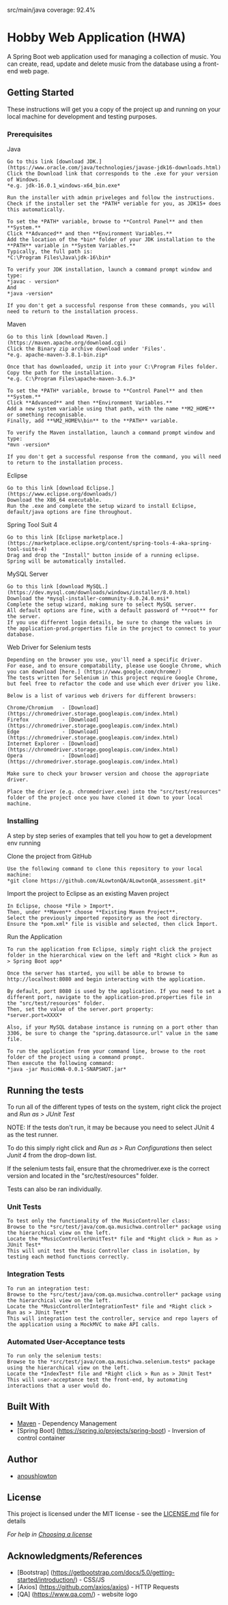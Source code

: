 src/main/java coverage: 92.4%
# Hobby Web Application (HWA)

A Spring Boot web application used for managing a collection of music. You can create, read, update and delete music from the database using a front-end web page.

## Getting Started

These instructions will get you a copy of the project up and running on your local machine for development and testing purposes.

### Prerequisites

Java 

```
Go to this link [download JDK.] (https://www.oracle.com/java/technologies/javase-jdk16-downloads.html)
Click the Download link that corresponds to the .exe for your version of Windows.
*e.g. jdk-16.0.1_windows-x64_bin.exe*

Run the installer with admin priveleges and follow the instructions.
Check if the installer set the *PATH* veriable for you, as JDK15+ does this automatically.

To set the *PATH* variable, browse to **Control Panel** and then **System.** 
Click **Advanced** and then **Environment Variables.**
Add the location of the *bin* folder of your JDK installation to the **PATH** variable in **System Variables.**
Typically, the full path is:
*C:\Program Files\Java\jdk-16\bin*

To verify your JDK installation, launch a command prompt window and type:
*javac - version*
And
*java -version*

If you don't get a successful response from these commands, you will need to return to the installation process.
```

Maven

```
Go to this link [download Maven.] (https://maven.apache.org/download.cgi)
Click the Binary zip archive download under 'Files'.
*e.g. apache-maven-3.8.1-bin.zip*

Once that has downloaded, unzip it into your C:\Program Files folder.
Copy the path for the installation.
*e.g. C:\Program Files\apache-maven-3.6.3*

To set the *PATH* variable, browse to **Control Panel** and then **System.** 
Click **Advanced** and then **Environment Variables.**
Add a new system variable using that path, with the name **M2_HOME** or something recognisable.
Finally, add **%M2_HOME%\bin** to the **PATH** variable.

To verify the Maven installation, launch a command prompt window and type:
*mvn -version*

If you don't get a successful response from the command, you will need to return to the installation process.
```

Eclipse

```
Go to this link [download Eclipse.] (https://www.eclipse.org/downloads/)
Download the X86_64 executable.
Run the .exe and complete the setup wizard to install Eclipse, default/java options are fine throughout.
```

Spring Tool Suit 4

```
Go to this link [Eclipse marketplace.] (https://marketplace.eclipse.org/content/spring-tools-4-aka-spring-tool-suite-4)
Drag and drop the "Install" button inside of a running eclipse.
Spring will be automatically installed.
```

MySQL Server

```
Go to this link [download MySQL.] (https://dev.mysql.com/downloads/windows/installer/8.0.html)
Download the *mysql-installer-community-8.0.24.0.msi*
Complete the setup wizard, making sure to select MySQL server.
All default options are fine, with a default password of **root** for the server.
If you use different login details, be sure to change the values in the application-prod.properties file in the project to connect to your database.

```

Web Driver for Selenium tests

```
Depending on the browser you use, you'll need a specific driver. 
For ease, and to ensure compatability, please use Google Chrome, which you can download [here.] (https://www.google.com/chrome/)
The tests written for Selenium in this project require Google Chrome, but feel free to refactor the code and use which ever driver you like.

Below is a list of various web drivers for different browsers:

Chrome/Chromium   - [Download](https://chromedriver.storage.googleapis.com/index.html)
Firefox           - [Download](https://chromedriver.storage.googleapis.com/index.html)
Edge              - [Download](https://chromedriver.storage.googleapis.com/index.html)
Internet Explorer - [Download](https://chromedriver.storage.googleapis.com/index.html)
Opera             - [Download](https://chromedriver.storage.googleapis.com/index.html)

Make sure to check your browser version and choose the appropriate driver.

Place the driver (e.g. chromedriver.exe) into the "src/test/resources" folder of the project once you have cloned it down to your local machine.
```
### Installing

A step by step series of examples that tell you how to get a development env running

Clone the project from GitHub
```
Use the following command to clone this repository to your local machine:
*git clone https://github.com/ALowtonQA/ALowtonQA_assessment.git*
```

Import the project to Eclipse as an existing Maven project

```
In Eclipse, choose *File > Import*.
Then, under **Maven** choose **Existing Maven Project**.
Select the previously imported repository as the root directory.
Ensure the *pom.xml* file is visible and selected, then click Import.
```

Run the Application

```
To run the application from Eclipse, simply right click the project folder in the hierarchical view on the left and *Right click > Run as > Spring Boot app*

Once the server has started, you will be able to browse to http://localhost:8080 and begin interacting with the application.

By default, port 8080 is used by the application. If you need to set a different port, navigate to the application-prod.properties file in the "src/test/resources" folder.
Then, set the value of the server.port property:
*server.port=XXXX*

Also, if your MySQL database instance is running on a port other than 3306, be sure to change the "spring.datasource.url" value in the same file.

To run the application from your command line, browse to the root folder of the project using a command prompt.
Then execute the following command:
*java -jar MusicHWA-0.0.1-SNAPSHOT.jar*
```

## Running the tests

To run all of the different types of tests on the system, right click the project and *Run as > JUnit Test*

NOTE: If the tests don't run, it may be because you need to select JUnit 4 as the test runner.

To do this simply right click and *Run as > Run Configurations* then select *Junit 4* from the drop-down list.

If the selenium tests fail, ensure that the chromedriver.exe is the correct version and located in the "src/test/resources" folder.

Tests can also be ran individually.

### Unit Tests 

```
To test only the functionality of the MusicController class:
Browse to the *src/test/java/com.qa.musichwa.controller* package using the hierarchical view on the left.
Locate the *MusicControllerUnitTest* file and *Right click > Run as > JUnit Test*
This will unit test the Music Controller class in isolation, by testing each method functions correctly.
```

### Integration Tests 

```
To run an integration test:
Browse to the *src/test/java/com.qa.musichwa.controller* package using the hierarchical view on the left.
Locate the *MusicControllerIntegrationTest* file and *Right click > Run as > JUnit Test*
This will integration test the controller, service and repo layers of the application using a MockMVC to make API calls.
```

### Automated User-Acceptance tests

```
To run only the selenium tests:
Browse to the *src/test/java/com.qa.musichwa.selenium.tests* package using the hierarchical view on the left.
Locate the *IndexTest* file and *Right click > Run as > JUnit Test*
This will user-acceptance test the front-end, by automating interactions that a user would do.
```

## Built With

* [Maven](https://maven.apache.org/) - Dependency Management
* [Spring Boot] (https://spring.io/projects/spring-boot) - Inversion of control container

## Author

* [anoushlowton](https://github.com/ALowtonQA)

## License

This project is licensed under the MIT license - see the [LICENSE.md](LICENSE.md) file for details 

*For help in [Choosing a license](https://choosealicense.com/)*

## Acknowledgments/References
* [Bootstrap] (https://getbootstrap.com/docs/5.0/getting-started/introduction/) - CSS/JS
* [Axios] (https://github.com/axios/axios) - HTTP Requests
* [QA] (https://www.qa.com/) - website logo


